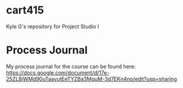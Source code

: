 # cart415
Kyle G's repository for Project Studio I

# Process Journal
My process journal for the course can be found here: https://docs.google.com/document/d/17e-25ZLBiWMd90uTaavutEeTYZBa3MquM-3d7EKn4no/edit?usp=sharing
